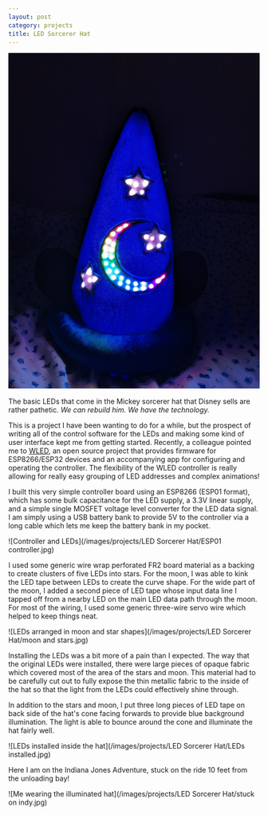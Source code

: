 ```yaml
---
layout: post
category: projects
title: LED Sorcerer Hat
---
```

<img class="shrunk" src="/images/projects/LED Sorcerer Hat/hat in dark.jpg" alt="Illuminated sorcerer hat in a dark room">

The basic LEDs that come in the Mickey sorcerer hat that Disney sells are rather pathetic. *We can rebuild him. We have the technology.* <!--more-->

This is a project I have been wanting to do for a while, but the prospect of writing all of the control software for the LEDs and making some kind of user interface kept me from getting started. Recently, a colleague pointed me to <a href="https://kno.wled.ge/">WLED</a>, an open source project that provides firmware for ESP8266/ESP32 devices and an accompanying app for configuring and operating the controller. The flexibility of the WLED controller is really allowing for really easy grouping of LED addresses and complex animations!

I built this very simple controller board using an ESP8266 (ESP01 format), which has some bulk capacitance for the LED supply, a 3.3V linear supply, and a simple single MOSFET voltage level converter for the LED data signal. I am simply using a USB battery bank to provide 5V to the controller via a long cable which lets me keep the battery bank in my pocket.

![Controller and LEDs](/images/projects/LED Sorcerer Hat/ESP01 controller.jpg)

I used some generic wire wrap perforated FR2 board material as a backing to create clusters of five LEDs into stars. For the moon, I was able to kink the LED tape between LEDs to create the curve shape. For the wide part of the moon, I added a second piece of LED tape whose input data line I tapped off from a nearby LED on the main LED data path through the moon. For most of the wiring, I used some generic three-wire servo wire which helped to keep things neat.

![LEDs arranged in moon and star shapes](/images/projects/LED Sorcerer Hat/moon and stars.jpg)

Installing the LEDs was a bit more of a pain than I expected. The way that the original LEDs were installed, there were large pieces of opaque fabric which covered most of the area of the stars and moon. This material had to be carefully cut out to fully expose the thin metallic fabric to the inside of the hat so that the light from the LEDs could effectively shine through.

In addition to the stars and moon, I put three long pieces of LED tape on back side of the hat's cone facing forwards to provide blue background illumination. The light is able to bounce around the cone and illuminate the hat fairly well.

![LEDs installed inside the hat](/images/projects/LED Sorcerer Hat/LEDs installed.jpg)

Here I am on the Indiana Jones Adventure, stuck on the ride 10 feet from the unloading bay!

![Me wearing the illuminated hat](/images/projects/LED Sorcerer Hat/stuck on indy.jpg)
